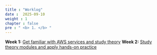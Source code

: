```yaml
---
title : "Worklog"
date :  2025-09-10 
weight : 1 
chapter : false
pre : " <b> 1. </b> "
---
```

**Week 1:**  [Get familiar with AWS services and study theory](1.1-week1/)
**Week 2:**  [Study theory modules and apply hands-on practice](1.2-week2/)
